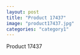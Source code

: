 ```yaml
---
layout: post
title: "Product 17437"
image: "product17437.jpg"
categories: "category1"
---
```

Product 17437
